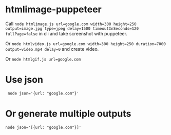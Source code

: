 # htmlimage-puppeteer

Call ```node htmlimage.js url=google.com width=300 height=250 output=image.jpg type=jpeg delay=1500 timeoutInSeconds=120 fullPage=false``` in cli and take screenshot with puppeteer.

Or ```node htmlvideo.js url=google.com width=300 height=250 duration=7000 output=video.mp4 delay=0``` and create video.

Or ```node htmlgif.js url=google.com```

# Use json

``` node json='{url: "google.com"}'```

# Or generate multiple outputs

``` node json='[{url: "google.com"}]' ```